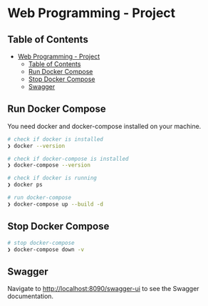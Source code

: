 # Web Programming - Project

## Table of Contents

- [Web Programming - Project](#web-programming---project)
  - [Table of Contents](#table-of-contents)
  - [Run Docker Compose](#run-docker-compose)
  - [Stop Docker Compose](#stop-docker-compose)
  - [Swagger](#swagger)

## Run Docker Compose

You need docker and docker-compose installed on your machine.

```bash
# check if docker is installed
❯ docker --version

# check if docker-compose is installed
❯ docker-compose --version

# check if docker is running
❯ docker ps

# run docker-compose
❯ docker-compose up --build -d
```
## Stop Docker Compose

```bash
# stop docker-compose
❯ docker-compose down -v
```

## Swagger

Navigate to [http://localhost:8090/swagger-ui](http://localhost:8090/swagger-ui) to see the Swagger documentation.
